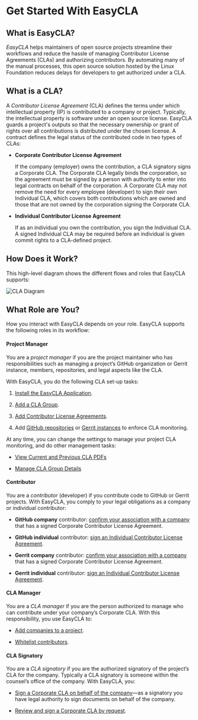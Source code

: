 # Get Started With EasyCLA
## What is EasyCLA?
_EasyCLA_ helps maintainers of open source projects streamline their workflows and reduce the hassle of managing Contributor License Agreements (CLAs) and authorizing contributors. By automating many of the manual processes, this open source solution hosted by the Linux Foundation reduces delays for developers to get authorized under a CLA.

## What is a CLA?
A _Contributor License Agreement_ (CLA) defines the terms under which intellectual property (IP) is contributed to a company or project. Typically, the intellectual property is software under an open source license. EasyCLA guards a project's outputs so that the necessary ownership or grant of rights over all contributions is distributed under the chosen license. A contract defines the legal status of the contributed code in two types of CLAs:

* **Corporate Contributor License Agreement**

   If the company (employer) owns the contribution, a CLA signatory signs a Corporate CLA. The Corporate CLA legally binds the corporation, so the agreement must be signed by a person with authority to enter into legal contracts on behalf of the corporation. A Corporate CLA may not remove the need for every employee (developer) to sign their own Individual CLA, which covers both contributions which are owned and those that are not owned by the corporation signing the Corporate CLA.

* **Individual Contributor License Agreement**

   If as an individual you own the contribution, you sign the Individual CLA. A signed Individual CLA may be required before an individual is given commit rights to a CLA-defined project. 

## How Does it Work?
This high-level diagram shows the different flows and roles that EasyCLA supports:

![CLA Diagram](imgs/cla_diagram_v8.png)	

## What Role are You?
How you interact with EasyCLA depends on your role. EasyCLA supports the following roles in its workflow:

#### Project Manager
You are a _project manager_ if you are the project maintainer who 
has responsibilities such as managing a project’s GitHub organization or Gerrit instance, members, repositories, and legal aspects like the CLA.

With EasyCLA, you do the following CLA set-up tasks:

1. [Install the EasyCLA Application](Install-the-EasyCLA-Application.md).

2. [Add a CLA Group](Add-a-CLA-Group.md).

3. [Add Contributor License Agreements](Add-Contributor-License-Agreements.md).

4. Add [GitHub repositories](Add-GitHub-Repositories-to-CLA-Monitoring-or-Remove-Them-From-CLA-Monitoring.md) or [Gerrit instances](Add-Gerrit-Instances-to-CLA-Monitoring-or-Delete-Them-From-CLA-Monitoring.md) to enforce CLA monitoring.

At any time, you can change the settings to manage your project CLA monitoring, and do other management tasks:

* [View Current and Previous CLA PDFs](View-Current-and-Previous-CLA-PDFs.md)

* [Manage CLA Group Details](Manage-CLA-Group-Details.md)

#### Contributor
You are a _contributor_ (developer) if you contribute code to GitHub or Gerrit projects. With EasyCLA, you comply to your legal obligations as a company or individual contributor:

* **GitHub company** contributor: [confirm your association with a company](Contribute-to-a-GitHub-Company-Project.md) that has a signed Corporate Contributor License Agreement.

* **GitHub individual** contributor: [sign an Individual Contributor License Agreement](Sign-a-CLA-as-an-Individual-Contributor-to-GitHub.md).

* **Gerrit company** contributor: [confirm your association with a company](Contribute-to-a-Gerrit-Project.md) that has a signed Corporate Contributor License Agreement.

* **Gerrit individual** contributor: [sign an Individual Contributor License Agreement](Contribute-to-a-Gerrit-Project.md).

#### CLA Manager
You are a _CLA manager_ if you are the person authorized to manage who can contribute under your company’s Corporate CLA. With this responsibility, you use EasyCLA to:

* [Add companies to a project](Add-a-Company-to-a-Project.md).

* [Whitelist contributors](Whitelist-Contributors.md).

#### CLA Signatory
You are a _CLA signatory_ if you are the authorized signatory of the project’s CLA for the company. Typically a CLA signatory is someone within the counsel’s office of the company. With EasyCLA, you:

* [Sign a Corporate CLA on behalf of the company](Sign-a-Corporate-CLA-on-Behalf-of-the-Company.md)—as a signatory you have legal authority to sign documents on behalf of the company.

* [Review and sign a Corporate CLA by request](Review-and-Sign-a-Corporate-CLA-by-Request.md).